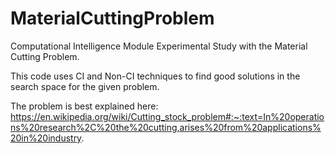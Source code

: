# MaterialCuttingProblem
Computational Intelligence Module Experimental Study with the Material Cutting Problem.

This code uses CI and Non-CI techniques to find good solutions in the search space for the given problem.

The problem is best explained here: 
https://en.wikipedia.org/wiki/Cutting_stock_problem#:~:text=In%20operations%20research%2C%20the%20cutting,arises%20from%20applications%20in%20industry.
